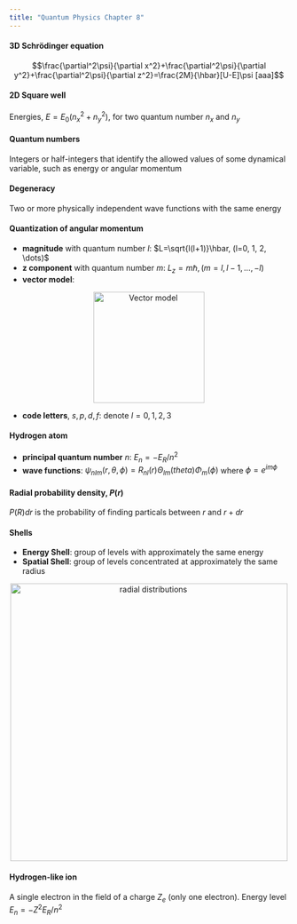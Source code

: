 ```yaml
---
title: "Quantum Physics Chapter 8"
---
```


#### 3D Schrödinger equation

$$\frac{\partial^2\psi}{\partial x^2}+\frac{\partial^2\psi}{\partial y^2}+\frac{\partial^2\psi}{\partial z^2}=\frac{2M}{\hbar}[U-E]\psi [aaa]$$

#### 2D Square well

Energies, $E=E_0(n_x^2+n_y^2)$, for two quantum number $n_x$ and $n_y$

#### Quantum numbers

Integers or half-integers that identify the allowed values of some dynamical variable, such as energy or angular momentum

#### Degeneracy

Two or more physically independent wave functions with the same energy

#### Quantization of angular momentum

- **magnitude** with quantum number $l$: $L=\sqrt{l(l+1)}\hbar, (l=0, 1, 2, \dots)$
- **z component** with quantum number $m$: $L_z=m\hbar, (m = l, l-1, \dots, -l)$
- **vector model**:
<p align="center">
<img src="https://cdn.discordapp.com/attachments/1094676554652602419/1100797013433516122/image.png" alt="Vector model" width="200"/>
</p>

- **code letters**, $s, p, d, f$: denote $l=0, 1, 2, 3$

#### Hydrogen atom

- **principal quantum number** $n$: $E_n=-E_R/n^2$
- **wave functions**: $\psi_{nlm}(r, \theta, \phi)=R_{nl}(r)\Theta_{lm}(theta)\Phi_m(\phi)$ where $\phi=e^{im\phi}$

#### Radial probability density, $P(r)$

$P(R)dr$ is the probability of finding particals between $r$ and $r+dr$

#### Shells

- **Energy Shell**: group of levels with approximately the same energy
- **Spatial Shell**: group of levels concentrated at approximately the same
radius
<p align="center">
<img src="https://cdn.discordapp.com/attachments/1094676554652602419/1100799882152919050/image.png" alt="radial distributions" width="500"/>
</p>

#### Hydrogen-like ion

A single electron in the field of a charge $Z_e$ (only one electron). Energy level $E_n=-Z^2E_R/n^2$
